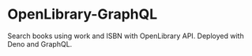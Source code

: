 # OpenLibrary-GraphQL

Search books using work and ISBN with OpenLibrary API. Deployed with Deno and
GraphQL.
